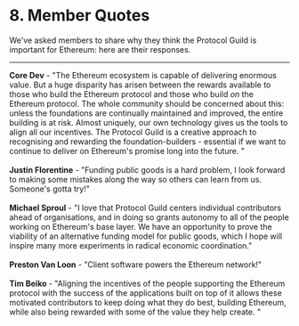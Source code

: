 # 8. Member Quotes

We've asked members to share why they think the Protocol Guild is important for Ethereum: here are their responses.

---

**Core Dev** - "The Ethereum ecosystem is capable of delivering enormous value. But a huge disparity has arisen between the rewards available to those who build the Ethereum protocol and those who build _on_ the Ethereum protocol. The whole community should be concerned about this: unless the foundations are continually maintained and improved, the entire building is at risk. Almost uniquely, our own technology gives us the tools to align all our incentives. The Protocol Guild is a creative approach to recognising and rewarding the foundation-builders - essential if we want to continue to deliver on Ethereum's promise long into the future. " <br><br>
**Justin Florentine** - "Funding public goods is a hard problem, I look forward to making some mistakes along the way so others can learn from us. Someone's gotta try!" <br><br>
**Michael Sproul** - "I love that Protocol Guild centers individual contributors ahead of organisations, and in doing so grants autonomy to all of the people working on Ethereum's base layer. We have an opportunity to prove the viability of an alternative funding model for public goods, which I hope will inspire many more experiments in radical economic coordination." <br><br>
**Preston Van Loon** - "Client software powers the Ethereum network!" <br><br>
**Tim Beiko** - "Aligning the incentives of the people supporting the Ethereum protocol with the success of the applications built on top of it allows these motivated contributors to keep doing what they do best, building Ethereum, while also being rewarded with some of the value they help create. " <br><br>
